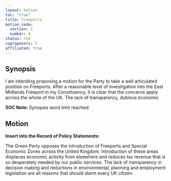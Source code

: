 ```yaml
---
layout: motion
toc: "true"
title: Freeports
motion_code:
  section: C
  number: 6
status: tbd
coproposers: 5
affiliated: true
---
```

## Synopsis

I am intending proposing a motion for the Party to take a well articulated position on Freeports. After a reasonable level of investigation into the East Midlands Freeport in my Constituency, it is clear that the concerns apply across the whole of the UK. The lack of transparency, dubious economic

<p class="alert d-inline-block alert-primary"><strong>SOC Note: </strong> Synopsis word limit reached</p>

## Motion

**Insert into the Record of Policy Statements:**

The Green Party opposes the introduction of Freeports and Special Economic Zones across the United Kingdom. Introduction of these areas displaces economic activity from elsewhere and reduces tax revenue that is so desperately needed by our public services. The lack of transparency in decision making and reductions in environmental, planning and employment legislation are all reasons that should alarm every UK citizen.